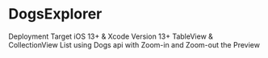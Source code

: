 # DogsExplorer
Deployment Target iOS 13+ & Xcode Version 13+
TableView &amp; CollectionView List using Dogs api with Zoom-in and Zoom-out the Preview
